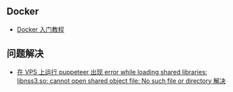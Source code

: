 ## Docker
- [Docker 入门教程](https://github.com/realfrancisyan/blog/issues/1)

## 问题解决
- [在 VPS 上运行 puppeteer 出现 error while loading shared libraries: libnss3.so: cannot open shared object file: No such file or directory 解决](https://github.com/realfrancisyan/blog/issues/2)
